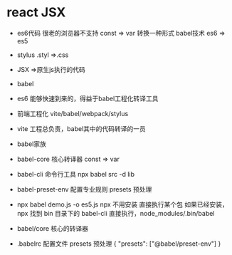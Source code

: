 # react JSX

- es6代码 很老的浏览器不支持
  const => var
  转换一种形式
  babel技术
  es6 => es5
- stylus
  .styl =>.css
- JSX =>原生js执行的代码

- babel
 - es6 能够快速到来的，得益于babel工程化转译工具
 - 前端工程化 vite/babel/webpack/stylus
 - vite 工程总负责，babel其中的代码转译的一员
 - babel家族
  - babel-core 核心转译器  const => var
  - babel-cli 命令行工具  npx babel src -d lib
  - babel-preset-env 配置专业规则
    presets 预处理 
  - npx babel demo.js -o es5.js
    npx 不用安装 直接执行某个包
    如果已经安装，npx 找到 bin 目录下的 babel-cli 直接执行，node_modules/.bin/babel
  - babel/core 核心的转译器
  - .babelrc 配置文件
    presets 预处理
    {
      "presets": ["@babel/preset-env"]
    }